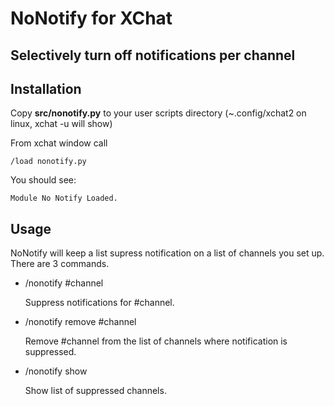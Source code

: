 # NoNotify for XChat

## Selectively turn off notifications per channel

## Installation
Copy __src/nonotify.py__ to your user scripts directory (~.config/xchat2 on linux, xchat -u will show)

From xchat window call

   `/load nonotify.py`
   
You should see:


`Module No Notify Loaded.`

## Usage
NoNotify will keep a list supress notification on a list of channels you set up. There are 3 commands.

- /nonotify #channel

   Suppress notifications for #channel.

- /nonotify remove #channel
   
   Remove #channel from the list of channels where notification is suppressed. 
     
- /nonotify show
   
   Show list of suppressed channels.
